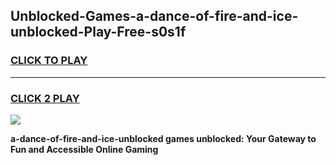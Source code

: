 
## Unblocked-Games-a-dance-of-fire-and-ice-unblocked-Play-Free-s0s1f
<h3>
<a href="https://premium76.site?title=a-dance-of-fire-and-ice-unblocked&ref=23A">CLICK TO PLAY</a></h3>
<hr>

<h3>
<a href="https://premium76.site?title=a-dance-of-fire-and-ice-unblocked&ref=23A">CLICK 2 PLAY</a>
  
</h3>

<a href="https://premium76.site?title=a-dance-of-fire-and-ice-unblocked&ref=23A"><img src="https://clearcache.store/games.png"></a>


**a-dance-of-fire-and-ice-unblocked games unblocked: Your Gateway to Fun and Accessible Online Gaming**
